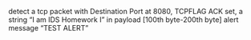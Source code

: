 detect a tcp packet with
Destination Port at 8080, TCPFLAG ACK set, a string “I am IDS Homework I”
in payload [100th byte-200th byte]
 alert message “TEST ALERT”

